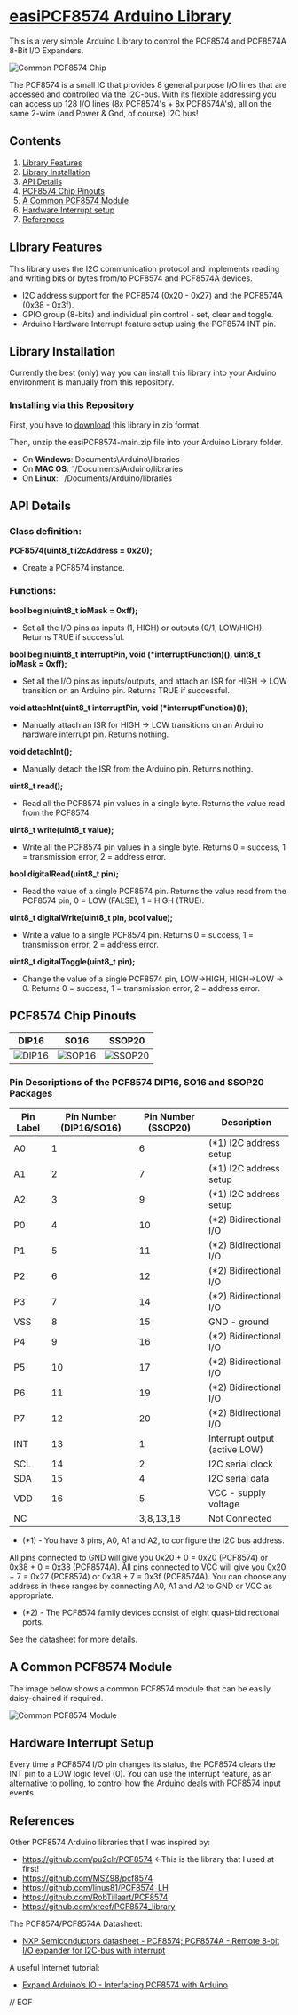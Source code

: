 # [easiPCF8574 Arduino Library](https://github.com/ilneill/easiPCF8574)

This is a very simple Arduino Library to control the PCF8574 and PCF8574A 8-Bit I/O Expanders. 

![Common PCF8574 Chip](images/PCF8574.png)

The PCF8574 is a small IC that provides 8 general purpose I/O lines that are accessed and controlled via the I2C-bus. With its flexible addressing you can access up 128 I/O lines (8x PCF8574's + 8x PCF8574A's), all on the same 2-wire (and Power & Gnd, of course) I2C bus!


## Contents

1. [Library Features](https://github.com/ilneill/easiPCF8574/#library-features)
2. [Library Installation](https://github.com/ilneill/easiPCF8574/#library-installation)
3. [API Details](https://github.com/ilneill/easiPCF8574/#api-details)
4. [PCF8574 Chip Pinouts](https://github.com/ilneill/easiPCF8574/#pcf8574-chip-pinouts)
5. [A Common PCF8574 Module](https://github.com/ilneill/easiPCF8574/#a_common-pcf8574-module)
6. [Hardware Interrupt setup](https://github.com/ilneill/easiPCF8574/#hardware-interrupt-setup) 
7. [References](https://github.com/ilneill/easiPCF8574/#references)


## Library Features

This library uses the I2C communication protocol and implements reading and writing bits or bytes from/to PCF8574 and PCF8574A devices.

* I2C address support for the PCF8574 (0x20 - 0x27) and the PCF8574A (0x38 - 0x3f).
* GPIO group (8-bits) and individual pin control - set, clear and toggle.
* Arduino Hardware Interrupt feature setup using the PCF8574 INT pin.


## Library Installation

Currently the best (only) way you can install this library into your Arduino environment is manually from this repository.  


### Installing via this Repository 

First, you have to [download](https://github.com/ilneill/easiPCF8574/archive/refs/heads/main.zip) this library in zip format. 

Then, unzip the easiPCF8574-main.zip file into your Arduino Library folder. 

* On __Windows__: Documents\Arduino\libraries
* On __MAC OS__: ˜/Documents/Arduino/libraries
* On __Linux__: ˜/Documents/Arduino/libraries


## API Details

### Class definition:
__PCF8574(uint8_t i2cAddress = 0x20);__
* Create a PCF8574 instance.

### Functions:
__bool    begin(uint8_t ioMask = 0xff);__
* Set all the I/O pins as inputs (1, HIGH) or outputs (0/1, LOW/HIGH). Returns TRUE if successful.

__bool    begin(uint8_t interruptPin, void (*interruptFunction)(), uint8_t ioMask = 0xff);__
* Set all the I/O pins as inputs/outputs, and attach an ISR for HIGH -> LOW transition on an Arduino pin. Returns TRUE if successful.

__void    attachInt(uint8_t interruptPin, void (*interruptFunction)());__
* Manually attach an ISR for HIGH -> LOW transitions on an Arduino hardware interrupt pin. Returns nothing.

__void    detachInt();__
* Manually detach the ISR from the Arduino pin. Returns nothing.

__uint8_t read();__
* Read all the PCF8574 pin values in a single byte. Returns the value read from the PCF8574.

__uint8_t write(uint8_t value);__
* Write all the PCF8574 pin values in a single byte. Returns 0 = success, 1 = transmission error, 2 = address error.

__bool    digitalRead(uint8_t pin);__
* Read the value of a single PCF8574 pin. Returns the value read from the PCF8574 pin, 0 = LOW (FALSE), 1 = HIGH (TRUE).

__uint8_t digitalWrite(uint8_t pin, bool value);__
* Write a value to a single PCF8574 pin. Returns 0 = success, 1 = transmission error, 2 = address error.

__uint8_t digitalToggle(uint8_t pin);__
* Change the value of a single PCF8574 pin, LOW->HIGH, HIGH->LOW -> 0. Returns 0 = success, 1 = transmission error, 2 = address error.


## PCF8574 Chip Pinouts

| DIP16 |  SO16 | SSOP20 | 
| ----- | ----- | ------ | 
| ![DIP16](images/PCF8574-01(DIP16).png)| ![SOP16](images/PCF8574-02(SO16).png) | ![SSOP20](images/PCF8574-03(SSOP20).png) | 


### Pin Descriptions of the PCF8574 DIP16, SO16 and SSOP20 Packages

|Pin Label | Pin Number (DIP16/SO16) | Pin Number (SSOP20) | Description |
|----------|-------------------------|---------------------|-------------|
|A0| 1| 6| (*1) I2C address setup |
|A1| 2| 7| (*1) I2C address setup |
|A2| 3| 9| (*1) I2C address setup |
|P0| 4| 10| (*2) Bidirectional I/O |
|P1| 5| 11| (*2) Bidirectional I/O |
|P2| 6| 12| (*2) Bidirectional I/O |
|P3| 7| 14| (*2) Bidirectional I/O |
|VSS| 8 | 15| GND - ground |
|P4| 9| 16| (*2) Bidirectional I/O |
|P5| 10| 17| (*2) Bidirectional I/O |
|P6| 11| 19| (*2) Bidirectional I/O |
|P7| 12| 20| (*2) Bidirectional I/O |
|INT| 13| 1| Interrupt output (active LOW) |
|SCL| 14| 2| I2C serial clock |
|SDA| 15| 4| I2C serial data |
|VDD| 16| 5| VCC - supply voltage |
|NC | |3,8,13,18| Not Connected |

* (*1) - You have 3 pins, A0, A1 and A2, to configure the I2C bus address.

All pins connected to GND will give you 0x20 + 0 = 0x20 (PCF8574) or 0x38 + 0 = 0x38 (PCF8574A).
All pins connected to VCC will give you 0x20 + 7 = 0x27 (PCF8574) or 0x38 + 7 = 0x3f (PCF8574A).
You can choose any address in these ranges by connecting A0, A1 and A2 to GND or VCC as appropriate.

* (*2) - The PCF8574 family devices consist of eight quasi-bidirectional ports.

See the [datasheet](https://www.nxp.com/docs/en/data-sheet/PCF8574_PCF8574A.pdf) for more details.


## A Common PCF8574 Module

The image below shows a common PCF8574 module that can be easily daisy-chained if required.

![Common PCF8574 Module](images/PCF8574_Module.jpg)


## Hardware Interrupt Setup

Every time a PCF8574 I/O pin changes its status, the PCF8574 clears the INT pin to a LOW logic level (0). 
You can use the interrupt feature, as an alternative to polling, to control how the Arduino deals with PCF8574 input events.


## References 

Other PCF8574 Arduino libraries that I was inspired by:
* https://github.com/pu2clr/PCF8574   <-This is the library that I used at first!
* https://github.com/MSZ98/pcf8574
* https://github.com/linus81/PCF8574_LH
* https://github.com/RobTillaart/PCF8574
* https://github.com/xreef/PCF8574_library

The PCF8574/PCF8574A Datasheet:
* [NXP Semiconductors datasheet - PCF8574; PCF8574A - Remote 8-bit I/O expander for I2C-bus with interrupt](https://www.nxp.com/docs/en/data-sheet/PCF8574_PCF8574A.pdf)

A useful Internet tutorial:
* [Expand Arduino’s IO - Interfacing PCF8574 with Arduino](https://www.electronicshub.org/interfacing-pcf8574-with-arduino/)
  
  
// EOF